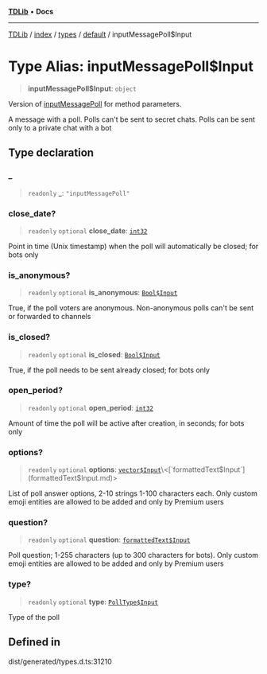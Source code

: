 [**TDLib**](../../../../../../README.md) • **Docs**

***

[TDLib](../../../../../../modules.md) / [index](../../../../../README.md) / [types](../../../README.md) / [default](../README.md) / inputMessagePoll$Input

# Type Alias: inputMessagePoll$Input

> **inputMessagePoll$Input**: `object`

Version of [inputMessagePoll](inputMessagePoll.md) for method parameters.

A message with a poll. Polls can't be sent to secret chats. Polls can be sent only to a private chat with a bot

## Type declaration

### \_

> `readonly` **\_**: `"inputMessagePoll"`

### close\_date?

> `readonly` `optional` **close\_date**: [`int32`](int32.md)

Point in time (Unix timestamp) when the poll will automatically be closed; for bots only

### is\_anonymous?

> `readonly` `optional` **is\_anonymous**: [`Bool$Input`](Bool$Input.md)

True, if the poll voters are anonymous. Non-anonymous polls can't be sent or forwarded to channels

### is\_closed?

> `readonly` `optional` **is\_closed**: [`Bool$Input`](Bool$Input.md)

True, if the poll needs to be sent already closed; for bots only

### open\_period?

> `readonly` `optional` **open\_period**: [`int32`](int32.md)

Amount of time the poll will be active after creation, in seconds; for bots only

### options?

> `readonly` `optional` **options**: [`vector$Input`](vector$Input.md)\<[`formattedText$Input`](formattedText$Input.md)\>

List of poll answer options, 2-10 strings 1-100 characters each. Only custom emoji entities are allowed to be added and only by Premium users

### question?

> `readonly` `optional` **question**: [`formattedText$Input`](formattedText$Input.md)

Poll question; 1-255 characters (up to 300 characters for bots). Only custom emoji entities are allowed to be added and only by Premium users

### type?

> `readonly` `optional` **type**: [`PollType$Input`](PollType$Input.md)

Type of the poll

## Defined in

dist/generated/types.d.ts:31210
